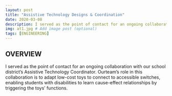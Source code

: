 ```yaml
---
layout: post
title: "Assistive Technology Designs & Coordination"
date: 2020-03-08
description: I served as the point of contact for an ongoing collaboration with our school district’s Assistive Technology Coordinator. Ourteam’s role in this collaboration is to adapt low-cost toys to connect to accessible switches, enabling students with disabilities to learn cause-effect relationships by triggering the toys’ functions.  # Add post description (optional)
img: at1.jpg # Add image post (optional)
tags: [ENGINEERING]
---
```





## OVERVIEW

I served as the point of contact for an ongoing collaboration with our school district’s Assistive Technology Coordinator. Ourteam’s role in this collaboration is to adapt low-cost toys to connect to accessible switches, enabling students with disabilities to learn cause-effect relationships by triggering the toys’ functions.
